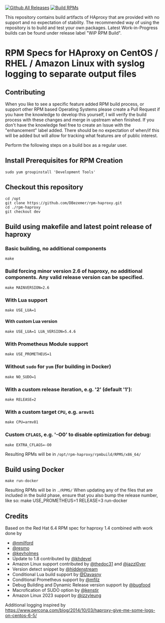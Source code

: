 [![Github All Releases](https://img.shields.io/github/downloads/DBezemer/rpm-haproxy/total.svg)](https://github.com/DBezemer/rpm-haproxy/releases) [![Build RPMs](https://github.com/DBezemer/rpm-haproxy/actions/workflows/main.yml/badge.svg)](https://github.com/DBezemer/rpm-haproxy/actions/workflows/main.yml)

This repository contains build artifacts of HAproxy that are provided with no support and no expectation of stability.
The recommended way of using the repository is to build and test your own packages. Latest Work-in-Progress builds can be found under release label "WiP RPM Build".

# RPM Specs for HAproxy on CentOS / RHEL / Amazon Linux with syslog logging to separate output files

## Contributing
When you like to see a specific feature added RPM build process, or support other RPM based Operating Systems please create a Pull Request if you have the knowledge to develop this yourself, I will verify the build process with these changes and merge in upstream when finished. If you don't have the knowledge feel free to create an Issue with the "enhancement" label added. There should be no expectation of when/if this will be added but will allow for tracking what features are of public interest.

Perform the following steps on a build box as a regular user.

## Install Prerequisites for RPM Creation

    sudo yum groupinstall 'Development Tools'

## Checkout this repository

    cd /opt
    git clone https://github.com/DBezemer/rpm-haproxy.git
    cd ./rpm-haproxy
    git checkout dev

## Build using makefile and latest point release of haproxy
### Basic building, no additional components
    make

### Build forcing minor version 2.6 of haproxy, no additional components. Any valid release version can be specified.
    make MAINVERSION=2.6

### With Lua support
    make USE_LUA=1

#### With custom Lua version
    make USE_LUA=1 LUA_VERSION=5.4.6

### With Prometheus Module support
    make USE_PROMETHEUS=1

### Without `sudo` for `yum` (for building in Docker)
    make NO_SUDO=1

### With a custom release iteration, e.g. '2' (default '1'):
    make RELEASE=2

### With a custom target `CPU`, e.g. `armv81`
    make CPU=armv81

### Custom `CFLAGS`, e.g. '-O0' to disable optimization for debug:
    make EXTRA_CFLAGS=-O0

Resulting RPMs will be in `/opt/rpm-haproxy/rpmbuild/RPMS/x86_64/`

## Build using Docker
    make run-docker

Resulting RPMs will be in `./RPMS/`
When updating any of the files that are included in the build phase, ensure that you also bump the release number, like so:
    make USE_PROMETHEUS=1 RELEASE=3 run-docker

## Credits

Based on the Red Hat 6.4 RPM spec for haproxy 1.4 combined with work done by
- [@nmilford](https://www.github.com/nmilford)
- [@resmo](https://www.github.com/resmo)
- [@kevholmes](https://www.github.com/kevholmes)
- Update to 1.8 contributed by [@khdevel](https://github.com/khdevel)
- Amazon Linux support contributed by [@thedoc31](https://github.com/thedoc31) and [@jazzl0ver](https://github.com/jazzl0ver)
- Version detect snippet by [@hiddenstream](https://github.com/hiddenstream)
- Conditional Lua build support by [@Davasny](https://github.com/Davasny)
- Conditional Prometheus support by [@mfilz](https://github.com/mfilz)
- Debug Building and Dynamic Release version support by [@bugfood](https://github.com/bugfood)
- Macrofication of SUDO option by [@kenstir](https://github.com/kenstir)
- Amazon Linux 2023 support by [@izzyleung](https://github.com/izzyleung)

Additional logging inspired by https://www.percona.com/blog/2014/10/03/haproxy-give-me-some-logs-on-centos-6-5/

